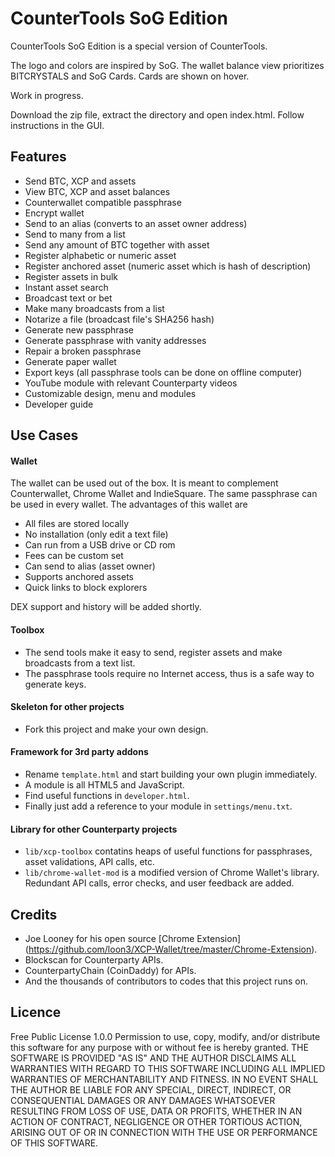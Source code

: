 # CounterTools SoG Edition
CounterTools SoG Edition is a special version of CounterTools.

The logo and colors are inspired by SoG. The wallet balance view prioritizes BITCRYSTALS and SoG Cards. Cards are shown on hover. 

Work in progress.

Download the zip file, extract the directory and open index.html. Follow instructions in the GUI.

## Features
- Send BTC, XCP and assets
- View BTC, XCP and asset balances
- Counterwallet compatible passphrase
- Encrypt wallet
- Send to an alias (converts to an asset owner address)
- Send to many from a list
- Send any amount of BTC together with asset
- Register alphabetic or numeric asset
- Register anchored asset (numeric asset which is hash of description)
- Register assets in bulk
- Instant asset search
- Broadcast text or bet
- Make many broadcasts from a list
- Notarize a file (broadcast file's SHA256 hash)
- Generate new passphrase
- Generate passphrase with vanity addresses
- Repair a broken passphrase
- Generate paper wallet
- Export keys (all passphrase tools can be done on offline computer)
- YouTube module with relevant Counterparty videos
- Customizable design, menu and modules
- Developer guide
 
## Use Cases

#### Wallet
The wallet can be used out of the box. It is meant to complement Counterwallet, Chrome Wallet and IndieSquare. The same passphrase can be used in every wallet. The advantages of this wallet are
- All files are stored locally
- No installation (only edit a text file)
- Can run from a USB drive or CD rom
- Fees can be custom set
- Can send to alias (asset owner)
- Supports anchored assets
- Quick links to block explorers

DEX support and history will be added shortly.

#### Toolbox
- The send tools make it easy to send, register assets and make broadcasts from a text list.
- The passphrase tools require no Internet access, thus is a safe way to generate keys.

#### Skeleton for other projects
- Fork this project and make your own design.

#### Framework for 3rd party addons
- Rename `template.html` and start building your own plugin immediately.
- A module is all HTML5 and JavaScript.
- Find useful functions in `developer.html`.
- Finally just add a reference to your module in `settings/menu.txt`.

#### Library for other Counterparty projects
- `lib/xcp-toolbox` contatins heaps of useful functions for passphrases, asset validations, API calls, etc.
- `lib/chrome-wallet-mod` is a modified version of Chrome Wallet's library. Redundant API calls, error checks, and user feedback are added.

## Credits
- Joe Looney for his open source [Chrome Extension] (https://github.com/loon3/XCP-Wallet/tree/master/Chrome-Extension).
- Blockscan for Counterparty APIs.
- CounterpartyChain (CoinDaddy) for APIs.
- And the thousands of contributors to codes that this project runs on.
 
## Licence
Free Public License 1.0.0
Permission to use, copy, modify, and/or distribute this software for any purpose with or without fee is hereby granted.
THE SOFTWARE IS PROVIDED "AS IS" AND THE AUTHOR DISCLAIMS ALL WARRANTIES WITH REGARD TO THIS SOFTWARE INCLUDING ALL IMPLIED WARRANTIES OF MERCHANTABILITY AND FITNESS. IN NO EVENT SHALL THE AUTHOR BE LIABLE FOR ANY SPECIAL, DIRECT, INDIRECT, OR CONSEQUENTIAL DAMAGES OR ANY DAMAGES WHATSOEVER RESULTING FROM LOSS OF USE, DATA OR PROFITS, WHETHER IN AN ACTION OF CONTRACT, NEGLIGENCE OR OTHER TORTIOUS ACTION, ARISING OUT OF OR IN CONNECTION WITH THE USE OR PERFORMANCE OF THIS SOFTWARE.


